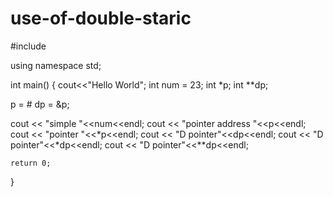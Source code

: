 # use-of-double-staric
#include <iostream>

using namespace std;

int main()
{
    cout<<"Hello World";
 int num = 23;
 int *p;
 int **dp;
 
 p = &num;
 dp = &p;
 
 cout << "simple "<<num<<endl;
 cout << "pointer address "<<p<<endl;
 cout << "pointer "<<*p<<endl;
 cout << "D pointer"<<dp<<endl;
 cout << "D pointer"<<*dp<<endl;
 cout << "D pointer"<<**dp<<endl;
 
 
 
    return 0;
}
